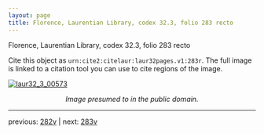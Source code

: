 ```yaml
---
layout: page
title: Florence, Laurentian Library, codex 32.3, folio 283 recto
---
```


Florence, Laurentian Library, codex 32.3, folio 283 recto

Cite this object as `urn:cite2:citelaur:laur32pages.v1:283r`.  The full image is linked to a citation tool you can use to cite regions of the image.

[![laur32_3_00573](http://www.homermultitext.org/iipsrv?IIIF=/project/homer/pyramidal/deepzoom/citelaur/laur32imgs/v1/laur32_3_00573.tif/full/800,/0/default.jpg)](http://www.homermultitext.org/ict2/?urn=urn:cite2:citelaur:laur32imgs.v1:laur32_3_00573) 

<p style="text-align: center; font-style: italic;">Image presumed to in the public domain.</p>

---

previous: [282v](../282v/) | next: [283v](../283v/)